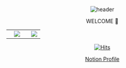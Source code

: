 
<div align=center>
  
![header](https://capsule-render.vercel.app/api?type=cylinder&color=auto&animation=fadeIn&text=UNI's%20GITHUB&fontAlignY=50)

</div>

<p align='center'> WELCOME 👋 </p>
  <div align=center> 
<table id="stats" style="margin: auto;"><tr><td valign="center" align="center" width="64%";>
  <img src="https://github-readme-stats.vercel.app/api?username=yunhee1&show_icons=true&theme=radical"></td>
  
  <td valign="center" align="center" width="36%" >
  <img src="https://github-readme-stats.vercel.app/api/top-langs/?username=yunhee1&layout=compact"></td>
  
  </tr>
</table>  </div>
<div align=center> 
  
  [![Hits](https://hits.seeyoufarm.com/api/count/incr/badge.svg?url=https%3A%2F%2Fgithub.com%2Fyunhee1%2Fhit-counter&count_bg=%23F92455&title_bg=%23555555&icon=googlefit.svg&icon_color=%23F52854&title=hits&edge_flat=false)](https://hits.seeyoufarm.com) 
  
  </div>
  <div align=center> 
  
  [Notion Profile](https://www.notion.so/Hwang-UNI-94a43a7f302c4a418f5dbb9706d2ad5e) 
  
  </div>
<!--
**yunhee1/yunhee1** is a ✨ _special_ ✨ repository because its `README.md` (this file) appears on your GitHub profile.

Here are some ideas to get you started:

- 🔭 I’m currently working on ...
- 🌱 I’m currently learning ...
- 👯 I’m looking to collaborate on ...
- 🤔 I’m looking for help with ...
- 💬 Ask me about ...
- 📫 How to reach me: ...
- 😄 Pronouns: ...
- ⚡ Fun fact: ...
-->
